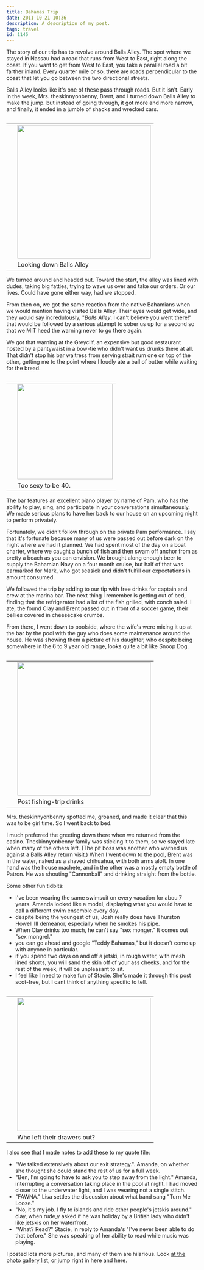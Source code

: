 ```yaml
---
title: Bahamas Trip
date: 2011-10-21 10:36
description: A description of my post.
tags: travel
id: 1145
---
```

The story of our trip has to revolve around Balls Alley. The spot where we stayed in Nassau had a road that runs from West to East, right along the coast. If you want to get from West to East, you take a parallel road a bit farther inland. Every quarter mile or so, there are roads perpendicular to the coast that let you go between the two directional streets. 

Balls Alley looks like it's one of these pass through roads. But it isn't. Early in the week, Mrs. theskinnyonbenny, Brent, and I turned down Balls Alley to make the jump. but instead of going through, it got more and more narrow, and finally, it ended in a jumble of shacks and wrecked cars. 
<span class="spanEndPreview">&nbsp;</span>
<table cellpadding="2" align="right"><tr><td width="5" rowspan="2"><spacer type="block" width="5" height="1"></td><td width="350" ><img src="http://theskinnyonbenny.com/img/gal/077%20-%20Bahamas%2040th%20Birthday/resIMG_20110727_6808.JPG" width="350px"></td></tr><tr><td class="caption" width="250">Looking down Balls Alley</td></tr></table>

We turned around and headed out.  Toward the start, the alley was lined with dudes, taking big fatties, trying to wave us over and take our orders. Or our lives. Could have gone either way, had we stopped. 

From then on, we got the same reaction from the native Bahamians when we would mention having visited Balls Alley.  Their eyes would get wide, and they would say incredulously, "<em>Balls Alley</em>. I can't believe you went there!"  that would be followed by a serious attempt to sober us up for a second so that we MIT heed the warning never to go there again. 

We got that warning at the Greyclif, an expensive but good restaurant hosted by a pantywaist in a bow-tie who didn't want us drunks there at all.  That didn't stop his bar waitress from serving strait rum one on top of the other, getting me to the point where I loudly ate a ball of butter while waiting for the bread. 

<table cellpadding="2" align="right"><tr><td width="5" rowspan="2"><spacer type="block" width="5" height="1"></td><td width="250" ><img src="http://theskinnyonbenny.com/img/gal/077%20-%20Bahamas%2040th%20Birthday/resIMG_20110723_6648.JPG" width="250px"></td></tr><tr><td class="caption" width="250">Too sexy to be 40.</td></tr></table>

The bar features an excellent piano player by name of Pam, who has the ability to play, sing, and participate in your conversations simultaneously. We made serious plans to have her back to our house on an upcoming night to perform privately.

Fortunately, we didn't follow through on the private Pam performance. I say that it's fortunate because many of us were passed out before dark on the night where we had it planned. We had spent most of the day on a boat charter, where we caught a bunch of fish and then swam off anchor from as pretty a beach as you can envision. We brought along enough beer to supply the Bahamian Navy on a four month cruise, but half of that was earmarked for Mark, who got seasick and didn't fulfill our expectations in amount consumed. 

We followed the trip by adding to our tip with free drinks for captain and crew at the marina bar. The next thing I remember is getting out of bed, finding that the refrigerator had a lot of the fish grilled, with conch salad. I ate, the found Clay and Brent passed out in front of a soccer game, their bellies covered in cheesecake crumbs.

From there, I went down to poolside, where the wife's were mixing it up at the bar by the pool with the guy who does some maintenance around the house. He was showing them a picture of his daughter, who despite being somewhere in the 6 to 9 year old range, looks quite a bit like Snoop Dog. 

<table cellpadding="2" align="right"><tr><td width="5" rowspan="2"><spacer type="block" width="5" height="1"></td><td width="350" ><img src="http://theskinnyonbenny.com/img/gal/077%20-%20Bahamas%2040th%20Birthday/resIMG_20110728_6873.JPG" width="350px"></td></tr><tr><td class="caption" width="250">Post fishing-trip drinks</td></tr></table>

Mrs. theskinnyonbenny spotted me, groaned, and made it clear that this was to be girl time. So I went back to bed. 

I much preferred the greeting down there when we returned from the casino. Theskinnyonbenny family was sticking it to them, so we stayed late when many of the others left. (The pit boss was another who warned us against a Balls Alley return visit.)  When I went down to the pool, Brent was in the water, naked as a shaved chihuahua, with both arms aloft. In one hand was the house machete, and in the other was a mostly empty bottle of Patron. He was shouting "Cannonball" and  drinking straight from the bottle. 

Some other fun tidbits:

<ul>
	<li>I've been wearing the same swimsuit on every vacation for abou 7 years. Amanda looked like a model, displaying what you would have to call a different swim ensemble every day.</li>
	<li>despite being the youngest of us, Josh really does have  Thurston Howell III demeanor, especially when he smokes his pipe.</li>
	<li>When Clay drinks too much, he can't say "sex monger."   It comes out "sex mongrel."</li>
	<li>you can go ahead and google "Teddy Bahamas," but it doesn't come up with anyone in particular. </li>
	<li>if you spend two days on and off a jetski, in rough water, with mesh lined shorts, you will sand the skin off of your ass cheeks, and for the rest of the week, it will be unpleasant to sit. </li>
	<li>I feel like I need to make fun of Stacie. She's made it through this post scot-free, but I cant think of anything specific to tell. </li>

</ul>

<table cellpadding="2" align="right"><tr><td width="5" rowspan="2"><spacer type="block" width="5" height="1"></td><td width="350" ><img src="http://theskinnyonbenny.com/img/gal/076%20-%20Bahamas%20-%20Pics%20from%20Stacie/res083.jpg" width="350px"></td></tr><tr><td class="caption" width="250">Who left their drawers out?</td></tr></table>

I also see that I made notes to add these to my quote file:

<ul>
	<li>"We talked extensively about our exit strategy.". Amanda, on whether she thought she could stand the rest of us for a full week. </li>
	<li>"Ben, I'm going to have to ask you to step away from the light."  Amanda, interrupting a conversation taking place in the pool at night. I had moved closer to the underwater light, and I was wearing not a single stitch.</li>
	<li>"FAWNA."  Lisa settles the discussion about what band sang "Turn Me Loose."</li>
	<li>"No, it's my job.  I fly to islands and ride other people's jetskis around."  clay, when rude,y asked if he was holiday by a British lady who didn't like jetskis on her waterfront. </li>
	<li>"What? Read?"  Stacie, in reply to Amanda's "I've never been able to do that before."  She was speaking of her ability to read while music was playing.</li>
</ul>

I posted lots more pictures, and many of them are hilarious.  Look <a href="/pgHome.php">at the photo gallery list</a>, or jump right in <a onclick="window.open('/pg3.php?spgmGal=077%20-%20Bahamas%2040th%20Birthday','077Bahamas40thBirthday','width=1024, height=768, toolbar=no, location = no, directories=no, menubar=no, resizable=yes, scrollbars=no');" >here</a> and <a onclick="window.open('/pg3.php?spgmGal=076%20-%20Bahamas%20-%20Pics%20from%20Stacie','076BahamasPicsfromStacie','width=1024, height=768, toolbar=no, location = no, directories=no, menubar=no, resizable=yes, scrollbars=no');" >here</a>.